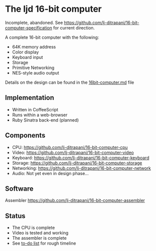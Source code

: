 <!-- =============================================================== -->
The ljd 16-bit computer
=======================

Incomplete, abandoned.  See <https://github.com/lj-ditrapani/16-bit-computer-specification> for current direction.

A complete 16-bit computer
with the following:
- 64K memory address
- Color display
- Keyboard input
- Storage
- Primitive Networking
- NES-style audio output

Details on the design can be found in the
[16bit-computer.md](https://github.com/lj-ditrapani/16-bit-computer/blob/master/doc/16bit-computer.md)
file


Implementation
--------------
- Written in CoffeeScript
- Runs within a web-browser
- Ruby Sinatra back-end (planned)


Components
----------

- CPU:      <https://github.com/lj-ditrapani/16-bit-computer-cpu>
- Video:    <https://github.com/lj-ditrapani/16-bit-computer-video>
- Keyboard: <https://github.com/lj-ditrapani/16-bit-computer-keyboard>
- Storage:  <https://github.com/lj-ditrapani/16-bit-computer-storage>
- Networking: <https://github.com/lj-ditrapani/16-bit-computer-network>
- Audio:  Not yet even in design phase...


Software
--------

Assembler <https://github.com/lj-ditrapani/16-bit-computer-assembler>


Status
------

- The CPU is complete
- Video is tested and working
- The assembler is complete
- See [to-do list](https://github.com/lj-ditrapani/16-bit-computer/blob/master/doc/todo.md) for rough timeline
